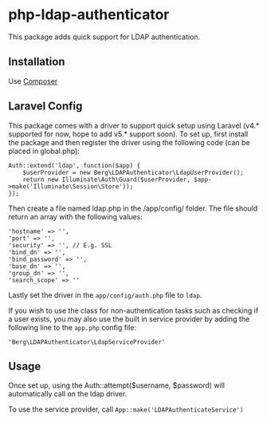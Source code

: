 php-ldap-authenticator
================
This package adds quick support for LDAP authentication.

Installation
------------
Use [Composer](https://packagist.org/packages/berg/ldap "Composer Link")


Laravel Config
---------------------
This package comes with a driver to support quick setup using Laravel (v4.* supported for now, hope to add v5.* support soon). To set up, first install the package and then register the driver using the following code (can be placed in global.php):

    Auth::extend('ldap', function($app) {
        $userProvider = new Berg\LDAPAuthenticator\LdapUserProvider();
        return new Illuminate\Auth\Guard($userProvider, $app->make('Illuminate\Session\Store'));
    });

Then create a file named ldap.php in the /app/config/ folder. The file should return an array with the following values:

    'hostname' => '',
    'port' => '',
    'security' => '', // E.g. SSL
    'bind_dn' => '',
    'bind_password' => '',
    'base_dn' => '',
    'group_dn' => '',
    'search_scope' => ''

Lastly set the driver in the `app/config/auth.php` file to `ldap`.

If you wish to use the class for non-authentication tasks such as checking if a user exists, you may also use the built in service provider by adding the following line to the `app.php` config file:

    'Berg\LDAPAuthenticator\LdapServiceProvider'

Usage
---------------------
Once set up, using the Auth::attempt($username, $password) will automatically call on the ldap driver.

To use the service provider, call `App::make('LDAPAuthenticateService')`
